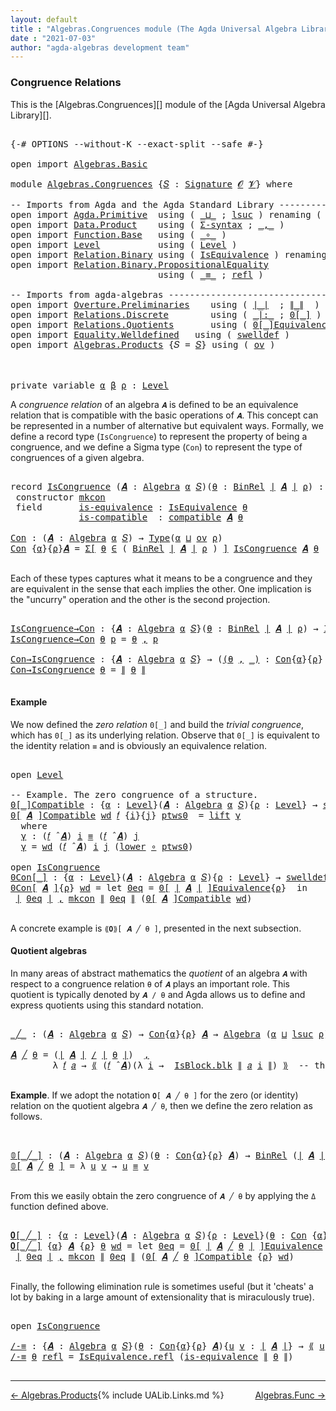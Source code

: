```yaml
---
layout: default
title : "Algebras.Congruences module (The Agda Universal Algebra Library)"
date : "2021-07-03"
author: "agda-algebras development team"
---
```


### <a id="congruence-relations">Congruence Relations</a>

This is the [Algebras.Congruences][] module of the [Agda Universal Algebra Library][].

<pre class="Agda">

<a id="323" class="Symbol">{-#</a> <a id="327" class="Keyword">OPTIONS</a> <a id="335" class="Pragma">--without-K</a> <a id="347" class="Pragma">--exact-split</a> <a id="361" class="Pragma">--safe</a> <a id="368" class="Symbol">#-}</a>

<a id="373" class="Keyword">open</a> <a id="378" class="Keyword">import</a> <a id="385" href="Algebras.Basic.html" class="Module">Algebras.Basic</a>

<a id="401" class="Keyword">module</a> <a id="408" href="Algebras.Congruences.html" class="Module">Algebras.Congruences</a> <a id="429" class="Symbol">{</a><a id="430" href="Algebras.Congruences.html#430" class="Bound">𝑆</a> <a id="432" class="Symbol">:</a> <a id="434" href="Algebras.Basic.html#3858" class="Function">Signature</a> <a id="444" href="Algebras.Basic.html#1130" class="Generalizable">𝓞</a> <a id="446" href="Algebras.Basic.html#1132" class="Generalizable">𝓥</a><a id="447" class="Symbol">}</a> <a id="449" class="Keyword">where</a>

<a id="456" class="Comment">-- Imports from Agda and the Agda Standard Library ------------------------------</a>
<a id="538" class="Keyword">open</a> <a id="543" class="Keyword">import</a> <a id="550" href="Agda.Primitive.html" class="Module">Agda.Primitive</a>  <a id="566" class="Keyword">using</a> <a id="572" class="Symbol">(</a> <a id="574" href="Agda.Primitive.html#810" class="Primitive Operator">_⊔_</a> <a id="578" class="Symbol">;</a> <a id="580" href="Agda.Primitive.html#780" class="Primitive">lsuc</a> <a id="585" class="Symbol">)</a> <a id="587" class="Keyword">renaming</a> <a id="596" class="Symbol">(</a> <a id="598" href="Agda.Primitive.html#326" class="Primitive">Set</a> <a id="602" class="Symbol">to</a> <a id="605" class="Primitive">Type</a> <a id="610" class="Symbol">)</a>
<a id="612" class="Keyword">open</a> <a id="617" class="Keyword">import</a> <a id="624" href="Data.Product.html" class="Module">Data.Product</a>    <a id="640" class="Keyword">using</a> <a id="646" class="Symbol">(</a> <a id="648" href="Data.Product.html#916" class="Function">Σ-syntax</a> <a id="657" class="Symbol">;</a> <a id="659" href="Agda.Builtin.Sigma.html#236" class="InductiveConstructor Operator">_,_</a> <a id="663" class="Symbol">)</a>
<a id="665" class="Keyword">open</a> <a id="670" class="Keyword">import</a> <a id="677" href="Function.Base.html" class="Module">Function.Base</a>   <a id="693" class="Keyword">using</a> <a id="699" class="Symbol">(</a> <a id="701" href="Function.Base.html#1031" class="Function Operator">_∘_</a> <a id="705" class="Symbol">)</a>
<a id="707" class="Keyword">open</a> <a id="712" class="Keyword">import</a> <a id="719" href="Level.html" class="Module">Level</a>           <a id="735" class="Keyword">using</a> <a id="741" class="Symbol">(</a> <a id="743" href="Agda.Primitive.html#597" class="Postulate">Level</a> <a id="749" class="Symbol">)</a>
<a id="751" class="Keyword">open</a> <a id="756" class="Keyword">import</a> <a id="763" href="Relation.Binary.html" class="Module">Relation.Binary</a> <a id="779" class="Keyword">using</a> <a id="785" class="Symbol">(</a> <a id="787" href="Relation.Binary.Structures.html#1522" class="Record">IsEquivalence</a> <a id="801" class="Symbol">)</a> <a id="803" class="Keyword">renaming</a> <a id="812" class="Symbol">(</a> <a id="814" href="Relation.Binary.Core.html#882" class="Function">Rel</a> <a id="818" class="Symbol">to</a> <a id="821" class="Function">BinRel</a> <a id="828" class="Symbol">)</a>
<a id="830" class="Keyword">open</a> <a id="835" class="Keyword">import</a> <a id="842" href="Relation.Binary.PropositionalEquality.html" class="Module">Relation.Binary.PropositionalEquality</a>
                            <a id="908" class="Keyword">using</a> <a id="914" class="Symbol">(</a> <a id="916" href="Agda.Builtin.Equality.html#151" class="Datatype Operator">_≡_</a> <a id="920" class="Symbol">;</a> <a id="922" href="Agda.Builtin.Equality.html#208" class="InductiveConstructor">refl</a> <a id="927" class="Symbol">)</a>

<a id="930" class="Comment">-- Imports from agda-algebras ---------------------------------------------------</a>
<a id="1012" class="Keyword">open</a> <a id="1017" class="Keyword">import</a> <a id="1024" href="Overture.Preliminaries.html" class="Module">Overture.Preliminaries</a>    <a id="1050" class="Keyword">using</a> <a id="1056" class="Symbol">(</a> <a id="1058" href="Overture.Preliminaries.html#4382" class="Function Operator">∣_∣</a>  <a id="1063" class="Symbol">;</a> <a id="1065" href="Overture.Preliminaries.html#4420" class="Function Operator">∥_∥</a>  <a id="1070" class="Symbol">)</a>
<a id="1072" class="Keyword">open</a> <a id="1077" class="Keyword">import</a> <a id="1084" href="Relations.Discrete.html" class="Module">Relations.Discrete</a>        <a id="1110" class="Keyword">using</a> <a id="1116" class="Symbol">(</a> <a id="1118" href="Relations.Discrete.html#7001" class="Function Operator">_|:_</a> <a id="1123" class="Symbol">;</a> <a id="1125" href="Relations.Discrete.html#4655" class="Function Operator">0[_]</a> <a id="1130" class="Symbol">)</a>
<a id="1132" class="Keyword">open</a> <a id="1137" class="Keyword">import</a> <a id="1144" href="Relations.Quotients.html" class="Module">Relations.Quotients</a>       <a id="1170" class="Keyword">using</a> <a id="1176" class="Symbol">(</a> <a id="1178" href="Relations.Quotients.html#7086" class="Function Operator">0[_]Equivalence</a> <a id="1194" class="Symbol">;</a> <a id="1196" href="Relations.Quotients.html#5148" class="Function Operator">_/_</a> <a id="1200" class="Symbol">;</a> <a id="1202" href="Relations.Quotients.html#5376" class="Function Operator">⟪_⟫</a> <a id="1206" class="Symbol">;</a> <a id="1208" href="Relations.Quotients.html#4667" class="Record">IsBlock</a> <a id="1216" class="Symbol">)</a>
<a id="1218" class="Keyword">open</a> <a id="1223" class="Keyword">import</a> <a id="1230" href="Equality.Welldefined.html" class="Module">Equality.Welldefined</a>   <a id="1253" class="Keyword">using</a> <a id="1259" class="Symbol">(</a> <a id="1261" href="Equality.Welldefined.html#2646" class="Function">swelldef</a> <a id="1270" class="Symbol">)</a>
<a id="1272" class="Keyword">open</a> <a id="1277" class="Keyword">import</a> <a id="1284" href="Algebras.Products.html" class="Module">Algebras.Products</a> <a id="1302" class="Symbol">{</a><a id="1303" class="Argument">𝑆</a> <a id="1305" class="Symbol">=</a> <a id="1307" href="Algebras.Congruences.html#430" class="Bound">𝑆</a><a id="1308" class="Symbol">}</a> <a id="1310" class="Keyword">using</a> <a id="1316" class="Symbol">(</a> <a id="1318" href="Algebras.Products.html#3135" class="Function">ov</a> <a id="1321" class="Symbol">)</a>



<a id="1326" class="Keyword">private</a> <a id="1334" class="Keyword">variable</a> <a id="1343" href="Algebras.Congruences.html#1343" class="Generalizable">α</a> <a id="1345" href="Algebras.Congruences.html#1345" class="Generalizable">β</a> <a id="1347" href="Algebras.Congruences.html#1347" class="Generalizable">ρ</a> <a id="1349" class="Symbol">:</a> <a id="1351" href="Agda.Primitive.html#597" class="Postulate">Level</a>
</pre>

A *congruence relation* of an algebra `𝑨` is defined to be an equivalence relation that is compatible with the basic operations of `𝑨`.  This concept can be represented in a number of alternative but equivalent ways.
Formally, we define a record type (`IsCongruence`) to represent the property of being a congruence, and we define a Sigma type (`Con`) to represent the type of congruences of a given algebra.

<pre class="Agda">

<a id="1793" class="Keyword">record</a> <a id="IsCongruence"></a><a id="1800" href="Algebras.Congruences.html#1800" class="Record">IsCongruence</a> <a id="1813" class="Symbol">(</a><a id="1814" href="Algebras.Congruences.html#1814" class="Bound">𝑨</a> <a id="1816" class="Symbol">:</a> <a id="1818" href="Algebras.Basic.html#6222" class="Function">Algebra</a> <a id="1826" href="Algebras.Congruences.html#1343" class="Generalizable">α</a> <a id="1828" href="Algebras.Congruences.html#430" class="Bound">𝑆</a><a id="1829" class="Symbol">)(</a><a id="1831" href="Algebras.Congruences.html#1831" class="Bound">θ</a> <a id="1833" class="Symbol">:</a> <a id="1835" href="Algebras.Congruences.html#821" class="Function">BinRel</a> <a id="1842" href="Overture.Preliminaries.html#4382" class="Function Operator">∣</a> <a id="1844" href="Algebras.Congruences.html#1814" class="Bound">𝑨</a> <a id="1846" href="Overture.Preliminaries.html#4382" class="Function Operator">∣</a> <a id="1848" href="Algebras.Congruences.html#1347" class="Generalizable">ρ</a><a id="1849" class="Symbol">)</a> <a id="1851" class="Symbol">:</a> <a id="1853" href="Algebras.Congruences.html#605" class="Primitive">Type</a><a id="1857" class="Symbol">(</a><a id="1858" href="Algebras.Products.html#3135" class="Function">ov</a> <a id="1861" href="Algebras.Congruences.html#1848" class="Bound">ρ</a> <a id="1863" href="Agda.Primitive.html#810" class="Primitive Operator">⊔</a> <a id="1865" href="Algebras.Congruences.html#1826" class="Bound">α</a><a id="1866" class="Symbol">)</a>  <a id="1869" class="Keyword">where</a>
 <a id="1876" class="Keyword">constructor</a> <a id="mkcon"></a><a id="1888" href="Algebras.Congruences.html#1888" class="InductiveConstructor">mkcon</a>
 <a id="1895" class="Keyword">field</a>       <a id="IsCongruence.is-equivalence"></a><a id="1907" href="Algebras.Congruences.html#1907" class="Field">is-equivalence</a> <a id="1922" class="Symbol">:</a> <a id="1924" href="Relation.Binary.Structures.html#1522" class="Record">IsEquivalence</a> <a id="1938" href="Algebras.Congruences.html#1831" class="Bound">θ</a>
             <a id="IsCongruence.is-compatible"></a><a id="1953" href="Algebras.Congruences.html#1953" class="Field">is-compatible</a>  <a id="1968" class="Symbol">:</a> <a id="1970" href="Algebras.Basic.html#12408" class="Function">compatible</a> <a id="1981" href="Algebras.Congruences.html#1814" class="Bound">𝑨</a> <a id="1983" href="Algebras.Congruences.html#1831" class="Bound">θ</a>

<a id="Con"></a><a id="1986" href="Algebras.Congruences.html#1986" class="Function">Con</a> <a id="1990" class="Symbol">:</a> <a id="1992" class="Symbol">(</a><a id="1993" href="Algebras.Congruences.html#1993" class="Bound">𝑨</a> <a id="1995" class="Symbol">:</a> <a id="1997" href="Algebras.Basic.html#6222" class="Function">Algebra</a> <a id="2005" href="Algebras.Congruences.html#1343" class="Generalizable">α</a> <a id="2007" href="Algebras.Congruences.html#430" class="Bound">𝑆</a><a id="2008" class="Symbol">)</a> <a id="2010" class="Symbol">→</a> <a id="2012" href="Algebras.Congruences.html#605" class="Primitive">Type</a><a id="2016" class="Symbol">(</a><a id="2017" href="Algebras.Congruences.html#1343" class="Generalizable">α</a> <a id="2019" href="Agda.Primitive.html#810" class="Primitive Operator">⊔</a> <a id="2021" href="Algebras.Products.html#3135" class="Function">ov</a> <a id="2024" href="Algebras.Congruences.html#1347" class="Generalizable">ρ</a><a id="2025" class="Symbol">)</a>
<a id="2027" href="Algebras.Congruences.html#1986" class="Function">Con</a> <a id="2031" class="Symbol">{</a><a id="2032" href="Algebras.Congruences.html#2032" class="Bound">α</a><a id="2033" class="Symbol">}{</a><a id="2035" href="Algebras.Congruences.html#2035" class="Bound">ρ</a><a id="2036" class="Symbol">}</a><a id="2037" href="Algebras.Congruences.html#2037" class="Bound">𝑨</a> <a id="2039" class="Symbol">=</a> <a id="2041" href="Data.Product.html#916" class="Function">Σ[</a> <a id="2044" href="Algebras.Congruences.html#2044" class="Bound">θ</a> <a id="2046" href="Data.Product.html#916" class="Function">∈</a> <a id="2048" class="Symbol">(</a> <a id="2050" href="Algebras.Congruences.html#821" class="Function">BinRel</a> <a id="2057" href="Overture.Preliminaries.html#4382" class="Function Operator">∣</a> <a id="2059" href="Algebras.Congruences.html#2037" class="Bound">𝑨</a> <a id="2061" href="Overture.Preliminaries.html#4382" class="Function Operator">∣</a> <a id="2063" href="Algebras.Congruences.html#2035" class="Bound">ρ</a> <a id="2065" class="Symbol">)</a> <a id="2067" href="Data.Product.html#916" class="Function">]</a> <a id="2069" href="Algebras.Congruences.html#1800" class="Record">IsCongruence</a> <a id="2082" href="Algebras.Congruences.html#2037" class="Bound">𝑨</a> <a id="2084" href="Algebras.Congruences.html#2044" class="Bound">θ</a>

</pre>

Each of these types captures what it means to be a congruence and they are equivalent in the sense that each implies the other. One implication is the "uncurry" operation and the other is the second projection.

<pre class="Agda">

<a id="IsCongruence→Con"></a><a id="2325" href="Algebras.Congruences.html#2325" class="Function">IsCongruence→Con</a> <a id="2342" class="Symbol">:</a> <a id="2344" class="Symbol">{</a><a id="2345" href="Algebras.Congruences.html#2345" class="Bound">𝑨</a> <a id="2347" class="Symbol">:</a> <a id="2349" href="Algebras.Basic.html#6222" class="Function">Algebra</a> <a id="2357" href="Algebras.Congruences.html#1343" class="Generalizable">α</a> <a id="2359" href="Algebras.Congruences.html#430" class="Bound">𝑆</a><a id="2360" class="Symbol">}(</a><a id="2362" href="Algebras.Congruences.html#2362" class="Bound">θ</a> <a id="2364" class="Symbol">:</a> <a id="2366" href="Algebras.Congruences.html#821" class="Function">BinRel</a> <a id="2373" href="Overture.Preliminaries.html#4382" class="Function Operator">∣</a> <a id="2375" href="Algebras.Congruences.html#2345" class="Bound">𝑨</a> <a id="2377" href="Overture.Preliminaries.html#4382" class="Function Operator">∣</a> <a id="2379" href="Algebras.Congruences.html#1347" class="Generalizable">ρ</a><a id="2380" class="Symbol">)</a> <a id="2382" class="Symbol">→</a> <a id="2384" href="Algebras.Congruences.html#1800" class="Record">IsCongruence</a> <a id="2397" href="Algebras.Congruences.html#2345" class="Bound">𝑨</a> <a id="2399" href="Algebras.Congruences.html#2362" class="Bound">θ</a> <a id="2401" class="Symbol">→</a> <a id="2403" href="Algebras.Congruences.html#1986" class="Function">Con</a> <a id="2407" href="Algebras.Congruences.html#2345" class="Bound">𝑨</a>
<a id="2409" href="Algebras.Congruences.html#2325" class="Function">IsCongruence→Con</a> <a id="2426" href="Algebras.Congruences.html#2426" class="Bound">θ</a> <a id="2428" href="Algebras.Congruences.html#2428" class="Bound">p</a> <a id="2430" class="Symbol">=</a> <a id="2432" href="Algebras.Congruences.html#2426" class="Bound">θ</a> <a id="2434" href="Agda.Builtin.Sigma.html#236" class="InductiveConstructor Operator">,</a> <a id="2436" href="Algebras.Congruences.html#2428" class="Bound">p</a>

<a id="Con→IsCongruence"></a><a id="2439" href="Algebras.Congruences.html#2439" class="Function">Con→IsCongruence</a> <a id="2456" class="Symbol">:</a> <a id="2458" class="Symbol">{</a><a id="2459" href="Algebras.Congruences.html#2459" class="Bound">𝑨</a> <a id="2461" class="Symbol">:</a> <a id="2463" href="Algebras.Basic.html#6222" class="Function">Algebra</a> <a id="2471" href="Algebras.Congruences.html#1343" class="Generalizable">α</a> <a id="2473" href="Algebras.Congruences.html#430" class="Bound">𝑆</a><a id="2474" class="Symbol">}</a> <a id="2476" class="Symbol">→</a> <a id="2478" class="Symbol">(</a><a id="2479" href="Algebras.Congruences.html#2479" class="Bound">(</a><a id="2480" href="Algebras.Congruences.html#2480" class="Bound">θ</a> <a id="2482" href="Agda.Builtin.Sigma.html#236" class="InductiveConstructor Operator">,</a> <a id="2484" href="Algebras.Congruences.html#2479" class="Bound">_)</a> <a id="2487" class="Symbol">:</a> <a id="2489" href="Algebras.Congruences.html#1986" class="Function">Con</a><a id="2492" class="Symbol">{</a><a id="2493" href="Algebras.Congruences.html#1343" class="Generalizable">α</a><a id="2494" class="Symbol">}{</a><a id="2496" href="Algebras.Congruences.html#1347" class="Generalizable">ρ</a><a id="2497" class="Symbol">}</a> <a id="2499" href="Algebras.Congruences.html#2459" class="Bound">𝑨</a><a id="2500" class="Symbol">)</a> <a id="2502" class="Symbol">→</a> <a id="2504" href="Algebras.Congruences.html#1800" class="Record">IsCongruence</a> <a id="2517" href="Algebras.Congruences.html#2459" class="Bound">𝑨</a> <a id="2519" href="Algebras.Congruences.html#2480" class="Bound">θ</a>
<a id="2521" href="Algebras.Congruences.html#2439" class="Function">Con→IsCongruence</a> <a id="2538" href="Algebras.Congruences.html#2538" class="Bound">θ</a> <a id="2540" class="Symbol">=</a> <a id="2542" href="Overture.Preliminaries.html#4420" class="Function Operator">∥</a> <a id="2544" href="Algebras.Congruences.html#2538" class="Bound">θ</a> <a id="2546" href="Overture.Preliminaries.html#4420" class="Function Operator">∥</a>

</pre>


#### <a id="example">Example</a>

We now defined the *zero relation* `0[_]` and build the *trivial congruence*, which has `0[_]` as its underlying relation. Observe that `0[_]` is equivalent to the identity relation `≡` and is obviously an equivalence relation.

<pre class="Agda">

<a id="2839" class="Keyword">open</a> <a id="2844" href="Level.html" class="Module">Level</a>

<a id="2851" class="Comment">-- Example. The zero congruence of a structure.</a>
<a id="0[_]Compatible"></a><a id="2899" href="Algebras.Congruences.html#2899" class="Function Operator">0[_]Compatible</a> <a id="2914" class="Symbol">:</a> <a id="2916" class="Symbol">{</a><a id="2917" href="Algebras.Congruences.html#2917" class="Bound">α</a> <a id="2919" class="Symbol">:</a> <a id="2921" href="Agda.Primitive.html#597" class="Postulate">Level</a><a id="2926" class="Symbol">}(</a><a id="2928" href="Algebras.Congruences.html#2928" class="Bound">𝑨</a> <a id="2930" class="Symbol">:</a> <a id="2932" href="Algebras.Basic.html#6222" class="Function">Algebra</a> <a id="2940" href="Algebras.Congruences.html#2917" class="Bound">α</a> <a id="2942" href="Algebras.Congruences.html#430" class="Bound">𝑆</a><a id="2943" class="Symbol">){</a><a id="2945" href="Algebras.Congruences.html#2945" class="Bound">ρ</a> <a id="2947" class="Symbol">:</a> <a id="2949" href="Agda.Primitive.html#597" class="Postulate">Level</a><a id="2954" class="Symbol">}</a> <a id="2956" class="Symbol">→</a> <a id="2958" href="Equality.Welldefined.html#2646" class="Function">swelldef</a> <a id="2967" href="Algebras.Congruences.html#446" class="Bound">𝓥</a> <a id="2969" href="Algebras.Congruences.html#2917" class="Bound">α</a> <a id="2971" class="Symbol">→</a> <a id="2973" class="Symbol">(</a><a id="2974" href="Algebras.Congruences.html#2974" class="Bound">𝑓</a> <a id="2976" class="Symbol">:</a> <a id="2978" href="Overture.Preliminaries.html#4382" class="Function Operator">∣</a> <a id="2980" href="Algebras.Congruences.html#430" class="Bound">𝑆</a> <a id="2982" href="Overture.Preliminaries.html#4382" class="Function Operator">∣</a><a id="2983" class="Symbol">)</a> <a id="2985" class="Symbol">→</a> <a id="2987" class="Symbol">(</a><a id="2988" href="Algebras.Congruences.html#2974" class="Bound">𝑓</a> <a id="2990" href="Algebras.Basic.html#9397" class="Function Operator">̂</a> <a id="2992" href="Algebras.Congruences.html#2928" class="Bound">𝑨</a><a id="2993" class="Symbol">)</a> <a id="2995" href="Relations.Discrete.html#7001" class="Function Operator">|:</a> <a id="2998" class="Symbol">(</a><a id="2999" href="Relations.Discrete.html#4655" class="Function Operator">0[</a> <a id="3002" href="Overture.Preliminaries.html#4382" class="Function Operator">∣</a> <a id="3004" href="Algebras.Congruences.html#2928" class="Bound">𝑨</a> <a id="3006" href="Overture.Preliminaries.html#4382" class="Function Operator">∣</a> <a id="3008" href="Relations.Discrete.html#4655" class="Function Operator">]</a><a id="3009" class="Symbol">{</a><a id="3010" href="Algebras.Congruences.html#2945" class="Bound">ρ</a><a id="3011" class="Symbol">})</a>
<a id="3014" href="Algebras.Congruences.html#2899" class="Function Operator">0[</a> <a id="3017" href="Algebras.Congruences.html#3017" class="Bound">𝑨</a> <a id="3019" href="Algebras.Congruences.html#2899" class="Function Operator">]Compatible</a> <a id="3031" href="Algebras.Congruences.html#3031" class="Bound">wd</a> <a id="3034" href="Algebras.Congruences.html#3034" class="Bound">𝑓</a> <a id="3036" class="Symbol">{</a><a id="3037" href="Algebras.Congruences.html#3037" class="Bound">i</a><a id="3038" class="Symbol">}{</a><a id="3040" href="Algebras.Congruences.html#3040" class="Bound">j</a><a id="3041" class="Symbol">}</a> <a id="3043" href="Algebras.Congruences.html#3043" class="Bound">ptws0</a>  <a id="3050" class="Symbol">=</a> <a id="3052" href="Level.html#457" class="InductiveConstructor">lift</a> <a id="3057" href="Algebras.Congruences.html#3069" class="Function">γ</a>
  <a id="3061" class="Keyword">where</a>
  <a id="3069" href="Algebras.Congruences.html#3069" class="Function">γ</a> <a id="3071" class="Symbol">:</a> <a id="3073" class="Symbol">(</a><a id="3074" href="Algebras.Congruences.html#3034" class="Bound">𝑓</a> <a id="3076" href="Algebras.Basic.html#9397" class="Function Operator">̂</a> <a id="3078" href="Algebras.Congruences.html#3017" class="Bound">𝑨</a><a id="3079" class="Symbol">)</a> <a id="3081" href="Algebras.Congruences.html#3037" class="Bound">i</a> <a id="3083" href="Agda.Builtin.Equality.html#151" class="Datatype Operator">≡</a> <a id="3085" class="Symbol">(</a><a id="3086" href="Algebras.Congruences.html#3034" class="Bound">𝑓</a> <a id="3088" href="Algebras.Basic.html#9397" class="Function Operator">̂</a> <a id="3090" href="Algebras.Congruences.html#3017" class="Bound">𝑨</a><a id="3091" class="Symbol">)</a> <a id="3093" href="Algebras.Congruences.html#3040" class="Bound">j</a>
  <a id="3097" href="Algebras.Congruences.html#3069" class="Function">γ</a> <a id="3099" class="Symbol">=</a> <a id="3101" href="Algebras.Congruences.html#3031" class="Bound">wd</a> <a id="3104" class="Symbol">(</a><a id="3105" href="Algebras.Congruences.html#3034" class="Bound">𝑓</a> <a id="3107" href="Algebras.Basic.html#9397" class="Function Operator">̂</a> <a id="3109" href="Algebras.Congruences.html#3017" class="Bound">𝑨</a><a id="3110" class="Symbol">)</a> <a id="3112" href="Algebras.Congruences.html#3037" class="Bound">i</a> <a id="3114" href="Algebras.Congruences.html#3040" class="Bound">j</a> <a id="3116" class="Symbol">(</a><a id="3117" href="Level.html#470" class="Field">lower</a> <a id="3123" href="Function.Base.html#1031" class="Function Operator">∘</a> <a id="3125" href="Algebras.Congruences.html#3043" class="Bound">ptws0</a><a id="3130" class="Symbol">)</a>

<a id="3133" class="Keyword">open</a> <a id="3138" href="Algebras.Congruences.html#1800" class="Module">IsCongruence</a>
<a id="0Con[_]"></a><a id="3151" href="Algebras.Congruences.html#3151" class="Function Operator">0Con[_]</a> <a id="3159" class="Symbol">:</a> <a id="3161" class="Symbol">{</a><a id="3162" href="Algebras.Congruences.html#3162" class="Bound">α</a> <a id="3164" class="Symbol">:</a> <a id="3166" href="Agda.Primitive.html#597" class="Postulate">Level</a><a id="3171" class="Symbol">}(</a><a id="3173" href="Algebras.Congruences.html#3173" class="Bound">𝑨</a> <a id="3175" class="Symbol">:</a> <a id="3177" href="Algebras.Basic.html#6222" class="Function">Algebra</a> <a id="3185" href="Algebras.Congruences.html#3162" class="Bound">α</a> <a id="3187" href="Algebras.Congruences.html#430" class="Bound">𝑆</a><a id="3188" class="Symbol">){</a><a id="3190" href="Algebras.Congruences.html#3190" class="Bound">ρ</a> <a id="3192" class="Symbol">:</a> <a id="3194" href="Agda.Primitive.html#597" class="Postulate">Level</a><a id="3199" class="Symbol">}</a> <a id="3201" class="Symbol">→</a> <a id="3203" href="Equality.Welldefined.html#2646" class="Function">swelldef</a> <a id="3212" href="Algebras.Congruences.html#446" class="Bound">𝓥</a> <a id="3214" href="Algebras.Congruences.html#3162" class="Bound">α</a> <a id="3216" class="Symbol">→</a> <a id="3218" href="Algebras.Congruences.html#1986" class="Function">Con</a><a id="3221" class="Symbol">{</a><a id="3222" href="Algebras.Congruences.html#3162" class="Bound">α</a><a id="3223" class="Symbol">}{</a><a id="3225" href="Algebras.Congruences.html#3162" class="Bound">α</a> <a id="3227" href="Agda.Primitive.html#810" class="Primitive Operator">⊔</a> <a id="3229" href="Algebras.Congruences.html#3190" class="Bound">ρ</a><a id="3230" class="Symbol">}</a>  <a id="3233" href="Algebras.Congruences.html#3173" class="Bound">𝑨</a>
<a id="3235" href="Algebras.Congruences.html#3151" class="Function Operator">0Con[</a> <a id="3241" href="Algebras.Congruences.html#3241" class="Bound">𝑨</a> <a id="3243" href="Algebras.Congruences.html#3151" class="Function Operator">]</a><a id="3244" class="Symbol">{</a><a id="3245" href="Algebras.Congruences.html#3245" class="Bound">ρ</a><a id="3246" class="Symbol">}</a> <a id="3248" href="Algebras.Congruences.html#3248" class="Bound">wd</a> <a id="3251" class="Symbol">=</a> <a id="3253" class="Keyword">let</a> <a id="3257" href="Algebras.Congruences.html#3257" class="Bound">0eq</a> <a id="3261" class="Symbol">=</a> <a id="3263" href="Relations.Quotients.html#7086" class="Function Operator">0[</a> <a id="3266" href="Overture.Preliminaries.html#4382" class="Function Operator">∣</a> <a id="3268" href="Algebras.Congruences.html#3241" class="Bound">𝑨</a> <a id="3270" href="Overture.Preliminaries.html#4382" class="Function Operator">∣</a> <a id="3272" href="Relations.Quotients.html#7086" class="Function Operator">]Equivalence</a><a id="3284" class="Symbol">{</a><a id="3285" href="Algebras.Congruences.html#3245" class="Bound">ρ</a><a id="3286" class="Symbol">}</a>  <a id="3289" class="Keyword">in</a>
 <a id="3293" href="Overture.Preliminaries.html#4382" class="Function Operator">∣</a> <a id="3295" href="Algebras.Congruences.html#3257" class="Bound">0eq</a> <a id="3299" href="Overture.Preliminaries.html#4382" class="Function Operator">∣</a> <a id="3301" href="Agda.Builtin.Sigma.html#236" class="InductiveConstructor Operator">,</a> <a id="3303" href="Algebras.Congruences.html#1888" class="InductiveConstructor">mkcon</a> <a id="3309" href="Overture.Preliminaries.html#4420" class="Function Operator">∥</a> <a id="3311" href="Algebras.Congruences.html#3257" class="Bound">0eq</a> <a id="3315" href="Overture.Preliminaries.html#4420" class="Function Operator">∥</a> <a id="3317" class="Symbol">(</a><a id="3318" href="Algebras.Congruences.html#2899" class="Function Operator">0[</a> <a id="3321" href="Algebras.Congruences.html#3241" class="Bound">𝑨</a> <a id="3323" href="Algebras.Congruences.html#2899" class="Function Operator">]Compatible</a> <a id="3335" href="Algebras.Congruences.html#3248" class="Bound">wd</a><a id="3337" class="Symbol">)</a>

</pre>


A concrete example is `⟪𝟎⟫[ 𝑨 ╱ θ ]`, presented in the next subsection.


#### <a id="quotient-algebras">Quotient algebras</a>

In many areas of abstract mathematics the *quotient* of an algebra `𝑨` with respect to a congruence relation `θ` of `𝑨` plays an important role. This quotient is typically denoted by `𝑨 / θ` and Agda allows us to define and express quotients using this standard notation.

<pre class="Agda">

<a id="_╱_"></a><a id="3768" href="Algebras.Congruences.html#3768" class="Function Operator">_╱_</a> <a id="3772" class="Symbol">:</a> <a id="3774" class="Symbol">(</a><a id="3775" href="Algebras.Congruences.html#3775" class="Bound">𝑨</a> <a id="3777" class="Symbol">:</a> <a id="3779" href="Algebras.Basic.html#6222" class="Function">Algebra</a> <a id="3787" href="Algebras.Congruences.html#1343" class="Generalizable">α</a> <a id="3789" href="Algebras.Congruences.html#430" class="Bound">𝑆</a><a id="3790" class="Symbol">)</a> <a id="3792" class="Symbol">→</a> <a id="3794" href="Algebras.Congruences.html#1986" class="Function">Con</a><a id="3797" class="Symbol">{</a><a id="3798" href="Algebras.Congruences.html#1343" class="Generalizable">α</a><a id="3799" class="Symbol">}{</a><a id="3801" href="Algebras.Congruences.html#1347" class="Generalizable">ρ</a><a id="3802" class="Symbol">}</a> <a id="3804" href="Algebras.Congruences.html#3775" class="Bound">𝑨</a> <a id="3806" class="Symbol">→</a> <a id="3808" href="Algebras.Basic.html#6222" class="Function">Algebra</a> <a id="3816" class="Symbol">(</a><a id="3817" href="Algebras.Congruences.html#1343" class="Generalizable">α</a> <a id="3819" href="Agda.Primitive.html#810" class="Primitive Operator">⊔</a> <a id="3821" href="Agda.Primitive.html#780" class="Primitive">lsuc</a> <a id="3826" href="Algebras.Congruences.html#1347" class="Generalizable">ρ</a><a id="3827" class="Symbol">)</a> <a id="3829" href="Algebras.Congruences.html#430" class="Bound">𝑆</a>

<a id="3832" href="Algebras.Congruences.html#3832" class="Bound">𝑨</a> <a id="3834" href="Algebras.Congruences.html#3768" class="Function Operator">╱</a> <a id="3836" href="Algebras.Congruences.html#3836" class="Bound">θ</a> <a id="3838" class="Symbol">=</a> <a id="3840" class="Symbol">(</a><a id="3841" href="Overture.Preliminaries.html#4382" class="Function Operator">∣</a> <a id="3843" href="Algebras.Congruences.html#3832" class="Bound">𝑨</a> <a id="3845" href="Overture.Preliminaries.html#4382" class="Function Operator">∣</a> <a id="3847" href="Relations.Quotients.html#5148" class="Function Operator">/</a> <a id="3849" href="Overture.Preliminaries.html#4382" class="Function Operator">∣</a> <a id="3851" href="Algebras.Congruences.html#3836" class="Bound">θ</a> <a id="3853" href="Overture.Preliminaries.html#4382" class="Function Operator">∣</a><a id="3854" class="Symbol">)</a>  <a id="3857" href="Agda.Builtin.Sigma.html#236" class="InductiveConstructor Operator">,</a>                                  <a id="3892" class="Comment">-- the domain of the quotient algebra</a>
        <a id="3938" class="Symbol">λ</a> <a id="3940" href="Algebras.Congruences.html#3940" class="Bound">𝑓</a> <a id="3942" href="Algebras.Congruences.html#3942" class="Bound">𝑎</a> <a id="3944" class="Symbol">→</a> <a id="3946" href="Relations.Quotients.html#5376" class="Function Operator">⟪</a> <a id="3948" class="Symbol">(</a><a id="3949" href="Algebras.Congruences.html#3940" class="Bound">𝑓</a> <a id="3951" href="Algebras.Basic.html#9397" class="Function Operator">̂</a> <a id="3953" href="Algebras.Congruences.html#3832" class="Bound">𝑨</a><a id="3954" class="Symbol">)(λ</a> <a id="3958" href="Algebras.Congruences.html#3958" class="Bound">i</a> <a id="3960" class="Symbol">→</a>  <a id="3963" href="Relations.Quotients.html#4782" class="Field">IsBlock.blk</a> <a id="3975" href="Overture.Preliminaries.html#4420" class="Function Operator">∥</a> <a id="3977" href="Algebras.Congruences.html#3942" class="Bound">𝑎</a> <a id="3979" href="Algebras.Congruences.html#3958" class="Bound">i</a> <a id="3981" href="Overture.Preliminaries.html#4420" class="Function Operator">∥</a><a id="3982" class="Symbol">)</a> <a id="3984" href="Relations.Quotients.html#5376" class="Function Operator">⟫</a>  <a id="3987" class="Comment">-- the basic operations of the quotient algebra</a>

</pre>

**Example**. If we adopt the notation `𝟎[ 𝑨 ╱ θ ]` for the zero (or identity) relation on the quotient algebra `𝑨 ╱ θ`, then we define the zero relation as follows.

<pre class="Agda">


<a id="𝟘[_╱_]"></a><a id="4229" href="Algebras.Congruences.html#4229" class="Function Operator">𝟘[_╱_]</a> <a id="4236" class="Symbol">:</a> <a id="4238" class="Symbol">(</a><a id="4239" href="Algebras.Congruences.html#4239" class="Bound">𝑨</a> <a id="4241" class="Symbol">:</a> <a id="4243" href="Algebras.Basic.html#6222" class="Function">Algebra</a> <a id="4251" href="Algebras.Congruences.html#1343" class="Generalizable">α</a> <a id="4253" href="Algebras.Congruences.html#430" class="Bound">𝑆</a><a id="4254" class="Symbol">)(</a><a id="4256" href="Algebras.Congruences.html#4256" class="Bound">θ</a> <a id="4258" class="Symbol">:</a> <a id="4260" href="Algebras.Congruences.html#1986" class="Function">Con</a><a id="4263" class="Symbol">{</a><a id="4264" href="Algebras.Congruences.html#1343" class="Generalizable">α</a><a id="4265" class="Symbol">}{</a><a id="4267" href="Algebras.Congruences.html#1347" class="Generalizable">ρ</a><a id="4268" class="Symbol">}</a> <a id="4270" href="Algebras.Congruences.html#4239" class="Bound">𝑨</a><a id="4271" class="Symbol">)</a> <a id="4273" class="Symbol">→</a> <a id="4275" href="Algebras.Congruences.html#821" class="Function">BinRel</a> <a id="4282" class="Symbol">(</a><a id="4283" href="Overture.Preliminaries.html#4382" class="Function Operator">∣</a> <a id="4285" href="Algebras.Congruences.html#4239" class="Bound">𝑨</a> <a id="4287" href="Overture.Preliminaries.html#4382" class="Function Operator">∣</a> <a id="4289" href="Relations.Quotients.html#5148" class="Function Operator">/</a> <a id="4291" href="Overture.Preliminaries.html#4382" class="Function Operator">∣</a> <a id="4293" href="Algebras.Congruences.html#4256" class="Bound">θ</a> <a id="4295" href="Overture.Preliminaries.html#4382" class="Function Operator">∣</a><a id="4296" class="Symbol">)(</a><a id="4298" href="Algebras.Congruences.html#1343" class="Generalizable">α</a> <a id="4300" href="Agda.Primitive.html#810" class="Primitive Operator">⊔</a> <a id="4302" href="Agda.Primitive.html#780" class="Primitive">lsuc</a> <a id="4307" href="Algebras.Congruences.html#1347" class="Generalizable">ρ</a><a id="4308" class="Symbol">)</a>
<a id="4310" href="Algebras.Congruences.html#4229" class="Function Operator">𝟘[</a> <a id="4313" href="Algebras.Congruences.html#4313" class="Bound">𝑨</a> <a id="4315" href="Algebras.Congruences.html#4229" class="Function Operator">╱</a> <a id="4317" href="Algebras.Congruences.html#4317" class="Bound">θ</a> <a id="4319" href="Algebras.Congruences.html#4229" class="Function Operator">]</a> <a id="4321" class="Symbol">=</a> <a id="4323" class="Symbol">λ</a> <a id="4325" href="Algebras.Congruences.html#4325" class="Bound">u</a> <a id="4327" href="Algebras.Congruences.html#4327" class="Bound">v</a> <a id="4329" class="Symbol">→</a> <a id="4331" href="Algebras.Congruences.html#4325" class="Bound">u</a> <a id="4333" href="Agda.Builtin.Equality.html#151" class="Datatype Operator">≡</a> <a id="4335" href="Algebras.Congruences.html#4327" class="Bound">v</a>

</pre>

From this we easily obtain the zero congruence of `𝑨 ╱ θ` by applying the `Δ` function defined above.

<pre class="Agda">

<a id="𝟎[_╱_]"></a><a id="4467" href="Algebras.Congruences.html#4467" class="Function Operator">𝟎[_╱_]</a> <a id="4474" class="Symbol">:</a> <a id="4476" class="Symbol">{</a><a id="4477" href="Algebras.Congruences.html#4477" class="Bound">α</a> <a id="4479" class="Symbol">:</a> <a id="4481" href="Agda.Primitive.html#597" class="Postulate">Level</a><a id="4486" class="Symbol">}(</a><a id="4488" href="Algebras.Congruences.html#4488" class="Bound">𝑨</a> <a id="4490" class="Symbol">:</a> <a id="4492" href="Algebras.Basic.html#6222" class="Function">Algebra</a> <a id="4500" href="Algebras.Congruences.html#4477" class="Bound">α</a> <a id="4502" href="Algebras.Congruences.html#430" class="Bound">𝑆</a><a id="4503" class="Symbol">){</a><a id="4505" href="Algebras.Congruences.html#4505" class="Bound">ρ</a> <a id="4507" class="Symbol">:</a> <a id="4509" href="Agda.Primitive.html#597" class="Postulate">Level</a><a id="4514" class="Symbol">}(</a><a id="4516" href="Algebras.Congruences.html#4516" class="Bound">θ</a> <a id="4518" class="Symbol">:</a> <a id="4520" href="Algebras.Congruences.html#1986" class="Function">Con</a> <a id="4524" class="Symbol">{</a><a id="4525" href="Algebras.Congruences.html#4477" class="Bound">α</a><a id="4526" class="Symbol">}{</a><a id="4528" href="Algebras.Congruences.html#4505" class="Bound">ρ</a><a id="4529" class="Symbol">}</a><a id="4530" href="Algebras.Congruences.html#4488" class="Bound">𝑨</a><a id="4531" class="Symbol">)</a> <a id="4533" class="Symbol">→</a> <a id="4535" href="Equality.Welldefined.html#2646" class="Function">swelldef</a> <a id="4544" href="Algebras.Congruences.html#446" class="Bound">𝓥</a> <a id="4546" class="Symbol">(</a><a id="4547" href="Algebras.Congruences.html#4477" class="Bound">α</a> <a id="4549" href="Agda.Primitive.html#810" class="Primitive Operator">⊔</a> <a id="4551" href="Agda.Primitive.html#780" class="Primitive">lsuc</a> <a id="4556" href="Algebras.Congruences.html#4505" class="Bound">ρ</a><a id="4557" class="Symbol">)</a>  <a id="4560" class="Symbol">→</a> <a id="4562" href="Algebras.Congruences.html#1986" class="Function">Con</a> <a id="4566" class="Symbol">(</a><a id="4567" href="Algebras.Congruences.html#4488" class="Bound">𝑨</a> <a id="4569" href="Algebras.Congruences.html#3768" class="Function Operator">╱</a> <a id="4571" href="Algebras.Congruences.html#4516" class="Bound">θ</a><a id="4572" class="Symbol">)</a>
<a id="4574" href="Algebras.Congruences.html#4467" class="Function Operator">𝟎[_╱_]</a> <a id="4581" class="Symbol">{</a><a id="4582" href="Algebras.Congruences.html#4582" class="Bound">α</a><a id="4583" class="Symbol">}</a> <a id="4585" href="Algebras.Congruences.html#4585" class="Bound">𝑨</a> <a id="4587" class="Symbol">{</a><a id="4588" href="Algebras.Congruences.html#4588" class="Bound">ρ</a><a id="4589" class="Symbol">}</a> <a id="4591" href="Algebras.Congruences.html#4591" class="Bound">θ</a> <a id="4593" href="Algebras.Congruences.html#4593" class="Bound">wd</a> <a id="4596" class="Symbol">=</a> <a id="4598" class="Keyword">let</a> <a id="4602" href="Algebras.Congruences.html#4602" class="Bound">0eq</a> <a id="4606" class="Symbol">=</a> <a id="4608" href="Relations.Quotients.html#7086" class="Function Operator">0[</a> <a id="4611" href="Overture.Preliminaries.html#4382" class="Function Operator">∣</a> <a id="4613" href="Algebras.Congruences.html#4585" class="Bound">𝑨</a> <a id="4615" href="Algebras.Congruences.html#3768" class="Function Operator">╱</a> <a id="4617" href="Algebras.Congruences.html#4591" class="Bound">θ</a> <a id="4619" href="Overture.Preliminaries.html#4382" class="Function Operator">∣</a> <a id="4621" href="Relations.Quotients.html#7086" class="Function Operator">]Equivalence</a>  <a id="4635" class="Keyword">in</a>
 <a id="4639" href="Overture.Preliminaries.html#4382" class="Function Operator">∣</a> <a id="4641" href="Algebras.Congruences.html#4602" class="Bound">0eq</a> <a id="4645" href="Overture.Preliminaries.html#4382" class="Function Operator">∣</a> <a id="4647" href="Agda.Builtin.Sigma.html#236" class="InductiveConstructor Operator">,</a> <a id="4649" href="Algebras.Congruences.html#1888" class="InductiveConstructor">mkcon</a> <a id="4655" href="Overture.Preliminaries.html#4420" class="Function Operator">∥</a> <a id="4657" href="Algebras.Congruences.html#4602" class="Bound">0eq</a> <a id="4661" href="Overture.Preliminaries.html#4420" class="Function Operator">∥</a> <a id="4663" class="Symbol">(</a><a id="4664" href="Algebras.Congruences.html#2899" class="Function Operator">0[</a> <a id="4667" href="Algebras.Congruences.html#4585" class="Bound">𝑨</a> <a id="4669" href="Algebras.Congruences.html#3768" class="Function Operator">╱</a> <a id="4671" href="Algebras.Congruences.html#4591" class="Bound">θ</a> <a id="4673" href="Algebras.Congruences.html#2899" class="Function Operator">]Compatible</a> <a id="4685" class="Symbol">{</a><a id="4686" href="Algebras.Congruences.html#4588" class="Bound">ρ</a><a id="4687" class="Symbol">}</a> <a id="4689" href="Algebras.Congruences.html#4593" class="Bound">wd</a><a id="4691" class="Symbol">)</a>

</pre>


Finally, the following elimination rule is sometimes useful (but it 'cheats' a lot by baking in
a large amount of extensionality that is miraculously true).

<pre class="Agda">

<a id="4879" class="Keyword">open</a> <a id="4884" href="Algebras.Congruences.html#1800" class="Module">IsCongruence</a>

<a id="/-≡"></a><a id="4898" href="Algebras.Congruences.html#4898" class="Function">/-≡</a> <a id="4902" class="Symbol">:</a> <a id="4904" class="Symbol">{</a><a id="4905" href="Algebras.Congruences.html#4905" class="Bound">𝑨</a> <a id="4907" class="Symbol">:</a> <a id="4909" href="Algebras.Basic.html#6222" class="Function">Algebra</a> <a id="4917" href="Algebras.Congruences.html#1343" class="Generalizable">α</a> <a id="4919" href="Algebras.Congruences.html#430" class="Bound">𝑆</a><a id="4920" class="Symbol">}(</a><a id="4922" href="Algebras.Congruences.html#4922" class="Bound">θ</a> <a id="4924" class="Symbol">:</a> <a id="4926" href="Algebras.Congruences.html#1986" class="Function">Con</a><a id="4929" class="Symbol">{</a><a id="4930" href="Algebras.Congruences.html#1343" class="Generalizable">α</a><a id="4931" class="Symbol">}{</a><a id="4933" href="Algebras.Congruences.html#1347" class="Generalizable">ρ</a><a id="4934" class="Symbol">}</a> <a id="4936" href="Algebras.Congruences.html#4905" class="Bound">𝑨</a><a id="4937" class="Symbol">){</a><a id="4939" href="Algebras.Congruences.html#4939" class="Bound">u</a> <a id="4941" href="Algebras.Congruences.html#4941" class="Bound">v</a> <a id="4943" class="Symbol">:</a> <a id="4945" href="Overture.Preliminaries.html#4382" class="Function Operator">∣</a> <a id="4947" href="Algebras.Congruences.html#4905" class="Bound">𝑨</a> <a id="4949" href="Overture.Preliminaries.html#4382" class="Function Operator">∣</a><a id="4950" class="Symbol">}</a> <a id="4952" class="Symbol">→</a> <a id="4954" href="Relations.Quotients.html#5376" class="Function Operator">⟪</a> <a id="4956" href="Algebras.Congruences.html#4939" class="Bound">u</a> <a id="4958" href="Relations.Quotients.html#5376" class="Function Operator">⟫</a> <a id="4960" class="Symbol">{</a><a id="4961" href="Overture.Preliminaries.html#4382" class="Function Operator">∣</a> <a id="4963" href="Algebras.Congruences.html#4922" class="Bound">θ</a> <a id="4965" href="Overture.Preliminaries.html#4382" class="Function Operator">∣</a><a id="4966" class="Symbol">}</a> <a id="4968" href="Agda.Builtin.Equality.html#151" class="Datatype Operator">≡</a> <a id="4970" href="Relations.Quotients.html#5376" class="Function Operator">⟪</a> <a id="4972" href="Algebras.Congruences.html#4941" class="Bound">v</a> <a id="4974" href="Relations.Quotients.html#5376" class="Function Operator">⟫</a> <a id="4976" class="Symbol">→</a> <a id="4978" href="Overture.Preliminaries.html#4382" class="Function Operator">∣</a> <a id="4980" href="Algebras.Congruences.html#4922" class="Bound">θ</a> <a id="4982" href="Overture.Preliminaries.html#4382" class="Function Operator">∣</a> <a id="4984" href="Algebras.Congruences.html#4939" class="Bound">u</a> <a id="4986" href="Algebras.Congruences.html#4941" class="Bound">v</a>
<a id="4988" href="Algebras.Congruences.html#4898" class="Function">/-≡</a> <a id="4992" href="Algebras.Congruences.html#4992" class="Bound">θ</a> <a id="4994" href="Agda.Builtin.Equality.html#208" class="InductiveConstructor">refl</a> <a id="4999" class="Symbol">=</a> <a id="5001" href="Relation.Binary.Structures.html#1568" class="Field">IsEquivalence.refl</a> <a id="5020" class="Symbol">(</a><a id="5021" href="Algebras.Congruences.html#1907" class="Field">is-equivalence</a> <a id="5036" href="Overture.Preliminaries.html#4420" class="Function Operator">∥</a> <a id="5038" href="Algebras.Congruences.html#4992" class="Bound">θ</a> <a id="5040" href="Overture.Preliminaries.html#4420" class="Function Operator">∥</a><a id="5041" class="Symbol">)</a>

</pre>

-------------------------------------------------

<span style="float:left;">[← Algebras.Products](Algebras.Products.html)</span>
<span style="float:right;">[Algebras.Func →](Algebras.Func.html)</span>

{% include UALib.Links.md %}
